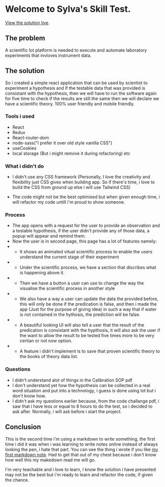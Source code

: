 # Welcome to Sylva's Skill Test.
[View the solution live](https://61f437f445ac8a46ddb9cfbf--eloquent-poincare-3daf56.netlify.app/).

## The problem

A scientific Iot platform is needed to execute and automate laboratory experiments that invloves instrument data.

## The solution

So i created a simple react application that can be used by scientist to experiment a hypothesis and if the testable data that was provided is consistant with the hypothesis, then we will have to run the software again for five time to check if the results are still the same then we will declare we have a scientific theory. 100% user friendly and mobile friendly.

### Tools i used

- React 
- Redux 
- React-router-dom 
- node-sass("I prefer it over old style vanilla CSS")
- useCookies
- local storage (But i might remove it during refactoring) etc

### What i didn't do

- I didn't use any CSS framework (Personally, I love the creativity and flexibility just CSS gives when building app. So if there's time, i love to build the CSS from ground up else i will use Tailwind CSS)

- The code might not be the best optimised but when given enough time, i will refactor my code untill i'm proud to show someone.

### Process

- The app opens with a request for the user to provide an observation and a testable hypothesis, if the user didn't provide any of those data, a popup will appear and remind them.
- Now the user is in second page, this page has a lot of features namely:
- - It shows an animated vitual scientific process to enable the users understand the current stage of their experiment
- - Under the scientific process, we have a section that discribes what is happening above it.
- - Then we have a button a user can use to change the way the visualise the scientific process in another style
- - We also have a way a user can update the data the provided before, this will only be done if the predication is false, and then i made the app (Just for the purpose of giving idea) in such a way that if water is not contained in the hythosis, the prediction will be false.
- - A beautiful looking UI will also tell a user that the result of the predication is consistant with the  hypthosis, it will also ask the user if the want to allow the result to be tested five times more to be very certian or not now option.
- - A feature i didn't implement is to save that proven scientific theory to the books of theory data list.

### Questions
- I didn't understand alot of things in the Calibration SOP pdf
- I don't understand yet how the hypothesis can be collected in a real word situation and put into a technology, i guess is done using Iot but i don't know how.
- I didn't ask my questions earlier because, from the code challange pdf, i saw that i have less or equal to 8 hours to do the test, so i decided to ask after. Normally, i will ask before i start the project.


## Conclusion
This is the second time i'm using a markdown to write something, the first time i did it was when i was learning to write notes online instead of always looking the pen, i hate that part. You can see the thing i wrote if you like [my first markdown note](https://sylvasblog.com/). Had to get that out of my chest because i don't know how well this my makedown read me will go.

I'm very teachable and i love to learn, I know the solution i have presented may not be the best but i'm ready to learn and refactor the code, if given the chance.

